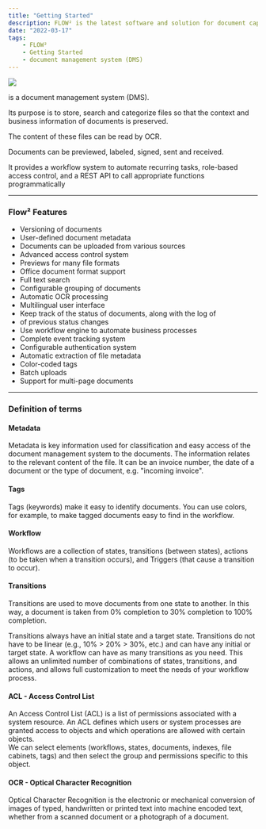 ```yaml
---
title: "Getting Started"
description: FLOW² is the latest software and solution for document capture that was developed by Polydocs GmbH. It is a completely cloud-based solution that uses Artificial Intelligence and Machine Learning to precisely identify, classify, analyze and read your documents. 
date: "2022-03-17"
tags: 
    - FLOW²
    - Getting Started
    - document management system (DMS)
---
```


![](/_images/doc2/flow2-1024x286.png)

is a document management system (DMS).

  
Its purpose is to store, search and categorize files so that the context and business information of documents is preserved.

  
The content of these files can be read by OCR.

  
Documents can be previewed, labeled, signed, sent and received.

  
It provides a workflow system to automate recurring tasks, role-based access control, and a REST API to call appropriate functions programmatically

* * *

### Flow² Features

- Versioning of documents
- User-defined document metadata
- Documents can be uploaded from various sources
- Advanced access control system
- Previews for many file formats
- Office document format support
- Full text search
- Configurable grouping of documents
- Automatic OCR processing
- Multilingual user interface
- Keep track of the status of documents, along with the log of
- of previous status changes
- Use workflow engine to automate business processes
- Complete event tracking system
- Configurable authentication system
- Automatic extraction of file metadata
- Color-coded tags
- Batch uploads
- Support for multi-page documents

* * *

### Definition of terms

#### Metadata

Metadata is key information used for classification and easy access of the document management system to the documents. The information relates to the relevant content of the file. It can be an invoice number, the date of a document or the type of document, e.g. "incoming invoice".

#### Tags

Tags (keywords) make it easy to identify documents. You can use colors, for example, to make tagged documents easy to find in the workflow.

#### Workflow

Workflows are a collection of states, transitions (between states), actions (to be taken when a transition occurs), and Triggers (that cause a transition to occur).

#### Transitions

Transitions are used to move documents from one state to another. In this way, a document is taken from 0% completion to 30% completion to 100% completion.

Transitions always have an initial state and a target state. Transitions do not have to be linear (e.g., 10% > 20% > 30%, etc.) and can have any initial or target state. A workflow can have as many transitions as you need. This allows an unlimited number of combinations of states, transitions, and actions, and allows full customization to meet the needs of your workflow process.

#### ACL - Access Control List

An Access Control List (ACL) is a list of permissions associated with a system resource. An ACL defines which users or system processes are granted access to objects and which operations are allowed with certain objects.  
We can select elements (workflows, states, documents, indexes, file cabinets, tags) and then select the group and permissions specific to this object.

#### OCR - Optical Character Recognition

Optical Character Recognition is the electronic or mechanical conversion of images of typed, handwritten or printed text into machine encoded text, whether from a scanned document or a photograph of a document.
